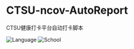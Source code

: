 # CTSU-ncov-AutoReport
CTSU健康打卡平台自动打卡脚本

![Language](https://img.shields.io/badge/php-%3E%3D7.3.0-blue)
![School](https://img.shields.io/badge/School-CTSU-blue)
